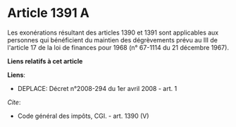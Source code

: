 # Article 1391 A

Les exonérations résultant des articles 1390 et 1391 sont applicables aux personnes qui bénéficient du maintien des
dégrèvements prévu au III de l'article 17 de la loi de finances pour 1968 (n° 67-1114 du 21 décembre 1967).

**Liens relatifs à cet article**

**Liens**:

  - DEPLACE: Décret n°2008-294 du 1er avril 2008 - art. 1

_Cite_:

  - Code général des impôts, CGI. - art. 1390 (V)
